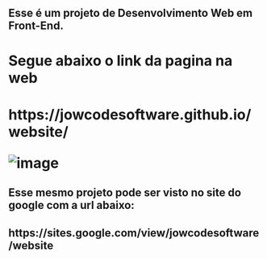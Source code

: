 <h2>Esse é um projeto de Desenvolvimento Web em Front-End.<h2>
<h1>Segue abaixo o link da pagina na web <h1>
https://jowcodesoftware.github.io/website/

<smc>![image](https://github.com/user-attachments/assets/a5fd4c86-9d80-42fb-99bf-ff4a314d6156)
<smc>

<h2>Esse mesmo projeto pode ser visto no site do google com a url abaixo:<h2>
https://sites.google.com/view/jowcodesoftware/website
